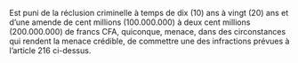 Est puni de la réclusion criminelle à temps de dix (10) ans à vingt
(20) ans et d’une amende de cent millions (100.000.000) à deux cent millions (200.000.000) de francs CFA, quiconque, menace, dans des circonstances qui rendent la menace crédible, de commettre une des infractions prévues à l’article 216 ci-dessus.